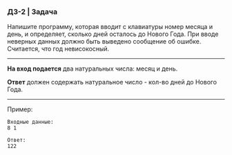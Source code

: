 ### ДЗ-2 | Задача  ###

Напишите программу, которая вводит с клавиатуры номер месяца и день, и определяет, сколько дней осталось до Нового Года. При вводе неверных данных должно быть выведено сообщение об ошибке. Считается, что год невисокосный.

-------

**На вход подается** два натуральных числа: месяц и день. 

**Ответ** должен содержать натуральное число - кол-во дней до Нового Года.

--------
Пример: 

```
Входные данные:
8 1

Ответ:
122
```
